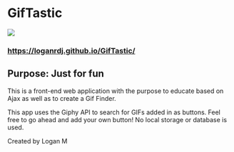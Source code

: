 # GifTastic

![](/GifTasticGif.gif)

### https://loganrdj.github.io/GifTastic/

## Purpose: Just for fun

This is a front-end web application with the purpose to educate based on Ajax as well as to create a Gif Finder.

This app uses the Giphy API to search for GIFs added in as buttons. Feel free to go ahead and add your own button! No local storage or database is used.

Created by Logan M
